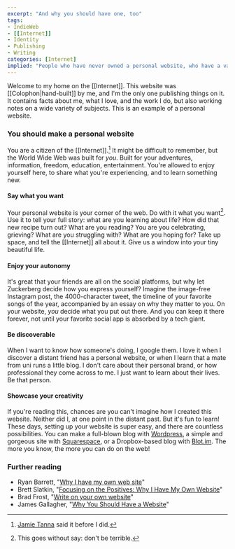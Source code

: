 ```yaml
---
excerpt: "And why you should have one, too"
tags:
- IndieWeb
- [[Internet]]
- Identity
- Publishing
- Writing
categories: [Internet]
implied: "People who have never owned a personal website, who have a vague understanding of why anybody would want to, and who are not sure how they'd ever get started. For example, my friend Nienke. Hi Nienke!"
---
```

Welcome to my home on the [[Internet]]. This website was [[Colophon|hand-built]] by me, and I'm the only one publishing things on it. It contains facts about me, what I love, and the work I do, but also working notes on a wide variety of subjects. This is an example of a personal website.

### You should make a personal website
You are a citizen of the [[Internet]].[^1] It might be difficult to remember, but the World Wide Web was built for *you*. Built for your adventures, information, freedom, education, entertainment. You're allowed to enjoy yourself here, to share what you're experiencing, and to learn something new.

#### Say what you want
Your personal website is your corner of the web. Do with it what you want[^2]. Use it to tell your full story: what are you learning about life? How did that new recipe turn out? What are you reading? You are you celebrating, grieving? What are you struggling with? What are you hoping for? Take up space, and tell the [[Internet]] all about it. Give us a window into your tiny beautiful life. 

#### Enjoy your autonomy
It's great that your friends are all on the social platforms, but why let Zuckerberg decide how you express yourself? Imagine the image-free Instagram post, the 4000-character tweet, the timeline of your favorite songs of the year, accompanied by an essay on why they matter to you. On your website, *you* decide what you put out there. And you can keep it there forever, not until your favorite social app is absorbed by a tech giant.

#### Be discoverable
When I want to know how someone's doing, I google them. I love it when I discover a distant friend has a personal website, or when I learn that a mate from uni runs a little blog. I don't care about their personal brand, or how professional they come across to me. I just want to learn about their lives. Be that person. 

#### Showcase your creativity
If you're reading this, chances are you can't imagine how I created this website. Neither did I, at one point in the distant past. But it's fun to learn! These days, setting up your website is super easy, and there are countless possibilities. You can make a full-blown blog with [Wordpress](https://wordpress.com/), a simple and gorgeous site with [Squarespace](https://www.squarespace.com/), or a Dropbox-based blog with [Blot.im](https://blot.im/). The more you know, the more you can do on the web! 

[^1]: [Jamie Tanna](https://www.jvt.me/posts/2019/07/22/why-website/) said it before I did.
[^2]: This goes without say: don't be terrible.

### Further reading
- Ryan Barrett, "[Why I have my own web site](https://snarfed.org/2012-07-25_why_i_have_my_own_web_site)"
- Brett Slatkin, "[Focusing on the Positives: Why I Have My Own Website](https://www.onebigfluke.com/2012/07/focusing-on-positives-why-i-have-my-own.html)"
- Brad Frost, "[Write on your own website](https://bradfrost.com/blog/post/write-on-your-own-website/)"
- James Gallagher, "[Why You Should Have a Website](https://web.archive.org/web/20191203005914/https://www.jamesgallagher.app/writing/why-you-should-have-a-website)"